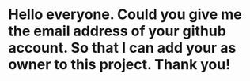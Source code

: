 # Hello everyone. Could you give me the email address of your github account. So that I can add your as owner to this project. Thank you!
